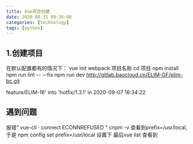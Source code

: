 ```yaml
---
title: Vue项目创建
date: 2020-08-31 09:36:00
categories: [technology]
tags: [python]
---
```

## 1.创建项目
在默认配置都有的情况下：
vue init webpack 项目名称
cd 项目
npm install 
npm run lint -- --fix
npm run dev
http://gitlab.baocloud.cn/ELIM-GF/elim-bc.git

feature/ELIM-16' into 'hotfix/1.3.1' in 2020-09-07 16:34:22
## 遇到问题

报错“ vue-cli · connect ECONNREFUSED ”
cnpm -v
查看到prefix=/usr/local,
于是 npm config set prefix=/usr/local 设置下
最后vue list 查看到